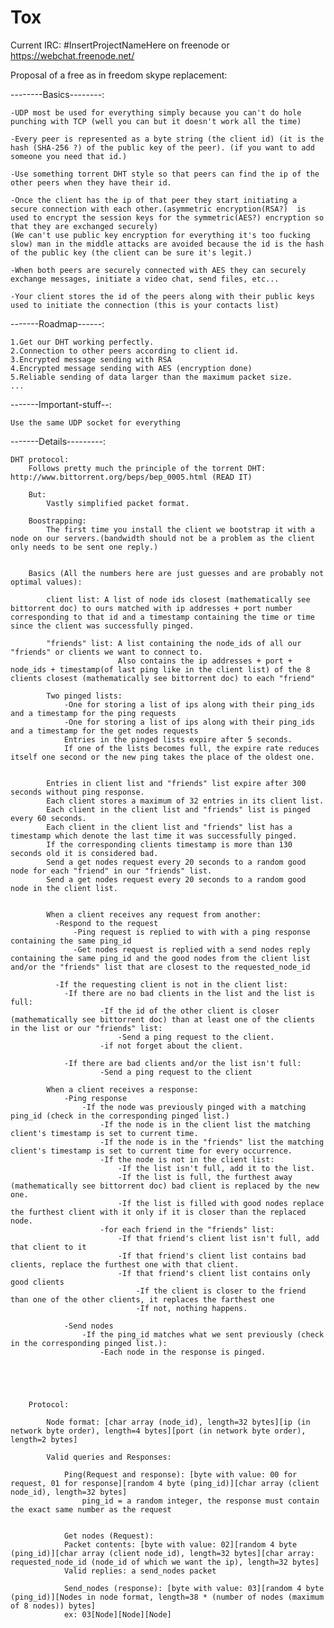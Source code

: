 Tox
===

Current IRC: #InsertProjectNameHere
on freenode or https://webchat.freenode.net/


Proposal of a free as in freedom skype replacement:

--------Basics--------:

    -UDP most be used for everything simply because you can't do hole punching with TCP (well you can but it doesn't work all the time)
    
    -Every peer is represented as a byte string (the client id) (it is the hash (SHA-256 ?) of the public key of the peer). (if you want to add someone you need that id.)
    
    -Use something torrent DHT style so that peers can find the ip of the other peers when they have their id.
    
    -Once the client has the ip of that peer they start initiating a secure connection with each other.(asymmetric encryption(RSA?)  is used to encrypt the session keys for the symmetric(AES?) encryption so that they are exchanged securely) 
    (We can't use public key encryption for everything it's too fucking slow) man in the middle attacks are avoided because the id is the hash of the public key (the client can be sure it's legit.)
    
    -When both peers are securely connected with AES they can securely exchange messages, initiate a video chat, send files, etc...
    
    -Your client stores the id of the peers along with their public keys used to initiate the connection (this is your contacts list)

-------Roadmap------:

    1.Get our DHT working perfectly.
    2.Connection to other peers according to client id.
    3.Encrypted message sending with RSA
    4.Encrypted message sending with AES (encryption done)
    5.Reliable sending of data larger than the maximum packet size.
    ...

-------Important-stuff--:

    Use the same UDP socket for everything

-------Details---------:

    DHT protocol:
        Follows pretty much the principle of the torrent DHT: http://www.bittorrent.org/beps/bep_0005.html (READ IT)
    
        But:
            Vastly simplified packet format.
            
        Boostrapping:
            The first time you install the client we bootstrap it with a node on our servers.(bandwidth should not be a problem as the client only needs to be sent one reply.)
        
    
        Basics (All the numbers here are just guesses and are probably not optimal values):
        
            client list: A list of node ids closest (mathematically see bittorrent doc) to ours matched with ip addresses + port number corresponding to that id and a timestamp containing the time or time since the client was successfully pinged.
            
            "friends" list: A list containing the node_ids of all our "friends" or clients we want to connect to.
                            Also contains the ip addresses + port + node_ids + timestamp(of last ping like in the client list) of the 8 clients closest (mathematically see bittorrent doc) to each "friend"
                            
            Two pinged lists: 
                -One for storing a list of ips along with their ping_ids and a timestamp for the ping requests
                -One for storing a list of ips along with their ping_ids and a timestamp for the get nodes requests
                Entries in the pinged lists expire after 5 seconds.
                If one of the lists becomes full, the expire rate reduces itself one second or the new ping takes the place of the oldest one.
           
      
            Entries in client list and "friends" list expire after 300 seconds without ping response.
            Each client stores a maximum of 32 entries in its client list.
            Each client in the client list and "friends" list is pinged every 60 seconds.
            Each client in the client list and "friends" list has a timestamp which denote the last time it was successfully pinged.
            If the corresponding clients timestamp is more than 130 seconds old it is considered bad.
            Send a get nodes request every 20 seconds to a random good node for each "friend" in our "friends" list.
            Send a get nodes request every 20 seconds to a random good node in the client list.
    
    
            When a client receives any request from another:
              -Respond to the request
                  -Ping request is replied to with with a ping response containing the same ping_id
                  -Get nodes request is replied with a send nodes reply containing the same ping_id and the good nodes from the client list and/or the "friends" list that are closest to the requested_node_id
    
              -If the requesting client is not in the client list:
                -If there are no bad clients in the list and the list is full:
                        -If the id of the other client is closer (mathematically see bittorrent doc) than at least one of the clients in the list or our "friends" list:
                            -Send a ping request to the client.
                        -if not forget about the client.
    
                -If there are bad clients and/or the list isn't full:
                        -Send a ping request to the client 
    
            When a client receives a response:
                -Ping response
                    -If the node was previously pinged with a matching ping_id (check in the corresponding pinged list.)
                        -If the node is in the client list the matching client's timestamp is set to current time.
                        -If the node is in the "friends" list the matching client's timestamp is set to current time for every occurrence.
                        -If the node is not in the client list:
                            -If the list isn't full, add it to the list.
                            -If the list is full, the furthest away (mathematically see bittorrent doc) bad client is replaced by the new one.
                            -If the list is filled with good nodes replace the furthest client with it only if it is closer than the replaced node.
                        -for each friend in the "friends" list:
                            -If that friend's client list isn't full, add that client to it
                            -If that friend's client list contains bad clients, replace the furthest one with that client.
                            -If that friend's client list contains only good clients
                                -If the client is closer to the friend than one of the other clients, it replaces the farthest one
                                -If not, nothing happens.
                            
                -Send nodes
                    -If the ping_id matches what we sent previously (check in the corresponding pinged list.):
                        -Each node in the response is pinged.
              
    
            
            
    
        Protocol:
    
            Node format: [char array (node_id), length=32 bytes][ip (in network byte order), length=4 bytes][port (in network byte order), length=2 bytes]
    
            Valid queries and Responses:
    
                Ping(Request and response): [byte with value: 00 for request, 01 for response][random 4 byte (ping_id)][char array (client node_id), length=32 bytes]
                    ping_id = a random integer, the response must contain the exact same number as the request
    
    
                Get nodes (Request):
                Packet contents: [byte with value: 02][random 4 byte (ping_id)][char array (client node_id), length=32 bytes][char array: requested_node_id (node_id of which we want the ip), length=32 bytes]
                Valid replies: a send_nodes packet
    
                Send_nodes (response): [byte with value: 03][random 4 byte (ping_id)][Nodes in node format, length=38 * (number of nodes (maximum of 8 nodes)) bytes]
                ex: 03[Node][Node][Node] 

